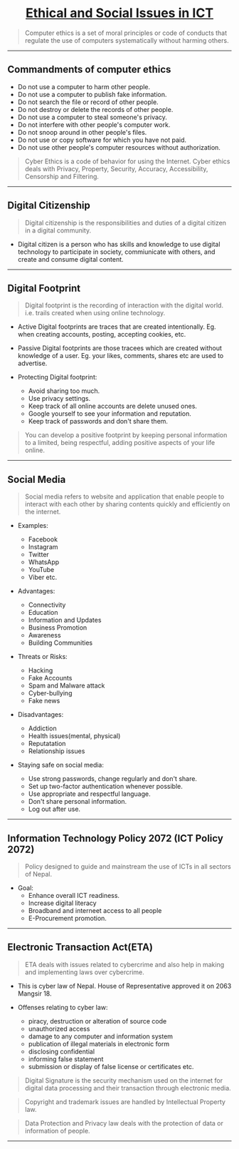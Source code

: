 <center> <u> <h1> Ethical and Social Issues in ICT </h1> </u> </center>

> Computer ethics is a set of moral principles or code of conducts that regulate the use of computers systematically without harming others.

---

## Commandments of computer ethics

- Do not use a computer to harm other people.
- Do not use a computer to publish fake information.
- Do not search the file or record of other people.
- Do not destroy or delete the records of other people.
- Do not use a computer to steal someone's privacy.
- Do not interfere with other people's computer work.
- Do not snoop around in other people's files.
- Do not use or copy software for which you have not paid.
- Do not use other people's computer resources without authorization.

> Cyber Ethics is a code of behavior for using the Internet. Cyber ethics deals with Privacy, Property, Security, Accuracy, Accessibility, Censorship and Filtering.

---

## Digital Citizenship

> Digital citizenship is the responsibilities and duties of a digital citizen in a digital community.

- Digital citizen is a person who has skills and knowledge to use digital technology to participate in society, commiunicate with others, and create and consume digital content.

---

## Digital Footprint

> Digital footprint is the recording of interaction with the digital world. i.e. trails created when using online technology.

- Active Digital footprints are traces that are created intentionally. Eg. when creating accounts, posting, accepting cookies, etc.

- Passive Digital footprints are those tracees which are created without knowledge of a user. Eg. your likes, comments, shares etc are used to advertise.

- Protecting Digital footprint:
    - Avoid sharing too much.
    - Use privacy settings.
    - Keep track of all online accounts are delete unused ones.
    - Google yourself to see your information and reputation.
    - Keep track of passwords and don't share them.

> You can develop a positive footprint by keeping personal information to a limited, being respectful, adding positive aspects of your life online.

---

## Social Media

> Social media refers to website and application that enable people to interact with each other by sharing contents quickly and efficiently on the internet.

- Examples:
    - Facebook
    - Instagram
    - Twitter
    - WhatsApp
    - YouTube
    - Viber etc.

- Advantages:
    - Connectivity
    - Education
    - Information and Updates
    - Business Promotion
    - Awareness
    - Building Communities

- Threats or Risks:
    - Hacking
    - Fake Accounts
    - Spam and Malware attack
    - Cyber-bullying
    - Fake news

- Disadvantages:
    - Addiction
    - Health issues(mental, physical)
    - Reputatation
    - Relationship issues

- Staying safe on social media:
    - Use strong passwords, change regularly and don't share.
    - Set up two-factor authentication whenever possible.
    - Use appropriate and respectful language.
    - Don't share personal information.
    - Log out after use.

---

## Information Technology Policy 2072 (ICT Policy 2072)

> Policy designed to guide and mainstream the use of ICTs in all sectors of Nepal.

- Goal:
    - Enhance overall ICT readiness.
    - Increase digital literacy
    - Broadband and interneet access to all people
    - E-Procurement promotion.

---

## Electronic Transaction Act(ETA)

> ETA deals with issues related to cybercrime and also help in making and implementing laws over cybercrime.

- This is cyber law of Nepal. House of Representative approved it on 2063 Mangsir 18.

- Offenses relating to cyber law:
    - piracy, destruction or alteration of source code
    - unauthorized access
    - damage to any computer and information system
    - publication of illegal materials in electronic form
    - disclosing confidential 
    - informing false statement
    - submission or display of false license or certificates etc.

> Digital Signature is the security mechanism used on the internet for digital data processing and their transaction through electronic media.

> Copyright and trademark issues are handled by Intellectual Property law.

> Data Protection and Privacy law deals with the protection of data or information of people.

---

